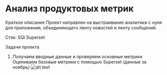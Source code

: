 # Анализ продуктовых метрик
Краткое описание
Проект направлен на выстраивание аналитики с нуля для приложения, объединяющего ленту новостей и ленту сообщений.

Стэк:
SQl
Superset

Задачи проекта
1. Получаем вводные данные и проверяем основные метрики
Оцениваем базовые метрики с помощью Superset (данные за ноябрь)
![alt text](file:///C:/Users/maria/Downloads/2023-08-24_15-01-16.png)
